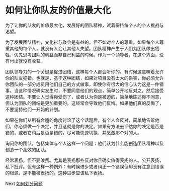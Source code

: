 # 如何让你队友的价值最大化
[//]: # (Version:1.0.0)
为了让你的队友的价值最大化，发展好的团队精神，试着保持每个人的个人挑战与渴望。

为了发展团队精神，文化衫与聚会是有益的，但不如对个人的尊重。如果每个人尊重其他的每个人，就没有人会让其他人失望。团队精神产生于人们为团队做出牺牲，优先思考团队的利益而非自己利益的时候。作为一个领导者，在这个方面，没有付出就没有收获。

团队领导力的一个关键是促进团结，这样每个人都会听你的。有时候这意味着允许你的队友犯错。也就是，基于这种团结，如果对项目没有太大的损害，你必须允许你团队的一部分成员用他们自己的方式做事，即使你有很大的信心认为这是一件错事。当这种情况确实发生时，不要同意他们的观点，简单公开地反对之，然后接受这种团结。不要让人觉得你受伤了，或者认为你是被迫的，简单地陈述你不同意，但认为团队的团结是更加重要的。这经常会导致他们反悔。如果他们真的反悔了，不要坚持他们一开始的计划。

如果在你们从所有合适的角度讨论了这个话题后，有个人会反对，简单地告诉他们，你必须做一个决定，并且这就是你的决定。如果有方法去评估你的决定是否是错的，或者它稍后是否是错的，尽可能快速切换，并感激那个对的人。

询问你的团队，包括集体与个人这样一个问题：他们认为什么能创造团队精神以及创造一个高效的团队。

经常表扬，但不要浪费。尤其是表扬那些反对你且确实值得表扬的人。公开表扬，私下批评。但有这样一种例外：有时候进步或者纠正一个错误但却没有注意到错误的根源，是不能被表扬的，这种进步应该私下表扬。

Next [如何划分问题](04-How%20to%20Divide%20Problems%20Up.md)
